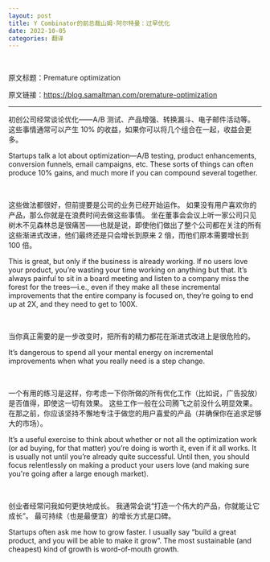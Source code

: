 ```yaml
---
layout: post
title: Y Combinator的前总裁山姆·阿尔特曼：过早优化
date: 2022-10-05
categories: 翻译
---
```


<br>

<p class="small">原文标题：Premature optimization

<br>

原文链接：https://blog.samaltman.com/premature-optimization

</p>

---

初创公司经常谈论优化——A/B 测试、产品增强、转换漏斗、电子邮件活动等。这些事情通常可以产生 10% 的收益，如果你可以将几个组合在一起，收益会更多。

Startups talk a lot about optimization—A/B testing, product enhancements, conversion funnels, email campaigns, etc.  These sorts of things can often produce 10% gains, and much more if you can compound several together.

<br>

这些做法都很好，但前提要是公司的业务已经开始运作。 如果没有用户喜欢你的产品，那么你就是在浪费时间去做这些事情。 坐在董事会会议上听一家公司只见树木不见森林总是很痛苦——也就是说，即使他们做出了整个公司都在关注的所有这些渐进式改进，他们最终还是只会增长到原来 2 倍，而他们原本需要增长到 100 倍。

This is great, but only if the business is already working.  If no users love your product, you’re wasting your time working on anything but that.  It’s always painful to sit in a board meeting and listen to a company miss the forest for the trees—i.e., even if they make all these incremental improvements that the entire company is focused on, they’re going to end up at 2X, and they need to get to 100X.

<br>

当你真正需要的是一步改变时，把所有的精力都花在渐进式改进上是很危险的。

It’s dangerous to spend all your mental energy on incremental improvements when what you really need is a step change.

<br>

一个有用的练习是这样，你考虑一下你所做的所有优化工作（比如说，广告投放）是否值得，即使这一切有效果。 这些工作一般在公司腾飞之前没什么明显效果。 在那之前，你应该坚持不懈地专注于做您的用户喜爱的产品（并确保你在追求足够大的市场）。

It’s a useful exercise to think about whether or not all the optimization work (or ad buying, for that matter) you’re doing is worth it, even if it all works.  It is usually not until you’re already quite successful.  Until then, you should focus relentlessly on making a product your users love (and making sure you're going after a large enough market).

<br>

创业者经常问我如何更快地成长。 我通常会说“打造一个伟大的产品，你就能让它成长”。 最可持续（也是最便宜）的增长方式是口碑。

Startups often ask me how to grow faster.  I usually say “build a great product, and you will be able to make it grow”.  The most sustainable (and cheapest) kind of growth is word-of-mouth growth.
